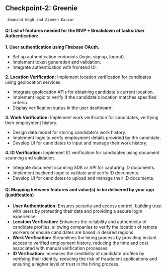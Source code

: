 ## Checkpoint-2: Greenie

` Swanand Wagh and Azmeen Kausar`

#### Q: List of features needed for the MVP + Breakdown of tasks:User Authentication:

**1. User authentication using Firebase OAuth.**

- Set up authentication endpoints (login, signup, logout).
- Implement token generation and validation.
- Integrate authentication with frontend UI.

**2. Location Verification:** Implement location verification for candidates using geolocation services.

- Integrate geolocation APIs for obtaining candidate's current location.
- Implement logic to verify if the candidate's location matches specified criteria.
- Display verification status in the user dashboard.

**3. Work Verification:** Implement work verification for candidates, verifying their employment history.

- Design data model for storing candidate's work history.
- Implement logic to verify employment details provided by the candidate.
- Develop UI for candidates to input and manage their work history.

**4. ID Verification:** Implement ID verification for candidates using document scanning and validation.

- Integrate document scanning SDK or API for capturing ID documents.
- Implement backend logic to validate and verify ID documents.
- Develop UI for candidates to upload and manage their ID documents.

#### Q: Mapping between features and value(s) to be delivered by your app (justification)

- **User Authentication:** Ensures security and access control, building trust with users by protecting their data and providing a secure login experience.
- **Location Verification:** Enhances the reliability and authenticity of candidate profiles, allowing companies to verify the location of remote workers or ensure candidates are based in desired regions.
- **Work Verification:** Streamlines the hiring process by providing instant access to verified employment history, reducing the time and cost associated with manual verification processes.
- **ID Verification:** Increases the credibility of candidate profiles by verifying their identity, reducing the risk of fraudulent applications and ensuring a higher level of trust in the hiring process.
